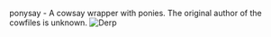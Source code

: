 ponysay - A cowsay wrapper with ponies.
The original author of the cowfiles is unknown.
![Derp](http://i.imgur.com/xOJbE.png)

[](/derp "Today your terminal, tomorrow the world!")
